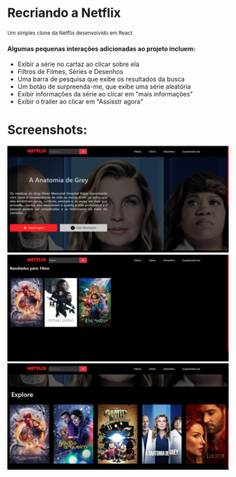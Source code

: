 <h1>Recriando a Netflix</h1>
<small>Um simples clone da Netflix desenvolvido em React</small>

<h4>Algumas pequenas interações adicionadas ao projeto incluem:</h4>
<ul>
    <li>Exibir a série no cartaz ao clicar sobre ela</li>
    <li>Filtros de Filmes, Séries e Desenhos</li>
    <li>Uma barra de pesquisa que exibe os resultados da busca</li>
    <li>Um botão de surpreenda-me, que exibe uma série aleatória</li>
    <li>Exibir informações da série ao clicar em "mais informações"</li>
    <li>Exibir o trailer ao clicar em "Assisstr agora"</li>
</ul>

<h1>Screenshots:</h1>
<img src='Screenshot1.png' />
<img src='Screenshot2.png' />
<img src='Screenshot3.png' />

